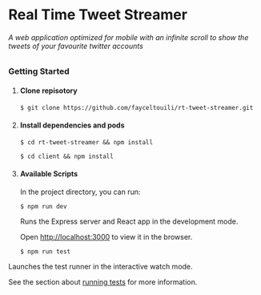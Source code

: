 # Real Time Tweet Streamer


###### A web application optimized for mobile with an infinite scroll to show the tweets of your favourite twitter accounts

### Getting Started

1. #### Clone repisotory

   `$ git clone https://github.com/fayceltouili/rt-tweet-streamer.git`


2. #### Install dependencies and pods

   `$ cd rt-tweet-streamer && npm install`

   `$ cd client && npm install`



3. #### Available Scripts

   In the project directory, you can run:

   `$ npm run dev`

   Runs the Express server and React app in the development mode.

   Open [http://localhost:3000](http://localhost:3000) to view it in the browser.




   `$ npm run test`

Launches the test runner in the interactive watch mode.

See the section about [running tests](https://facebook.github.io/create-react-app/docs/running-tests) for more information.
